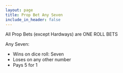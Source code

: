 ```yaml
---
layout: page
title: Prop Bet Any Seven
include_in_header: false
---
```

All Prop Bets (except Hardways) are ONE ROLL BETS

Any Seven:

- Wins on dice roll: Seven
- Loses on any other number
- Pays 5 for 1
